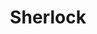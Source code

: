 ---
title: Sherlock
description: Compete against the world's top crypto security experts and make a name for yourself.
url: https://audits.sherlock.xyz/contests
image:
    # url: '/assets/images/cafe.png'
    # alt: 'Cafe'
tags: ['blockchain', 'bugbounty', 'web3']
pubDate: 2023-11-12
draft: false
---